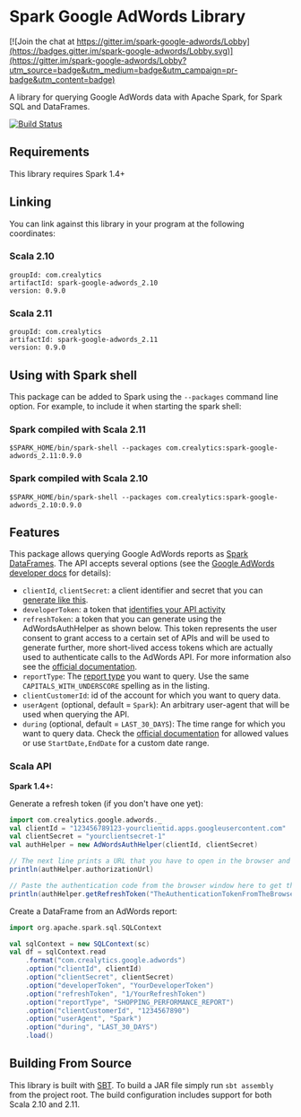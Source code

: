 # Spark Google AdWords Library

[![Join the chat at https://gitter.im/spark-google-adwords/Lobby](https://badges.gitter.im/spark-google-adwords/Lobby.svg)](https://gitter.im/spark-google-adwords/Lobby?utm_source=badge&utm_medium=badge&utm_campaign=pr-badge&utm_content=badge)

A library for querying Google AdWords data with Apache Spark, for Spark SQL and DataFrames.

[![Build Status](https://travis-ci.org/crealytics/spark-google-adwords.svg?branch=master)](https://travis-ci.org/crealytics/spark-google-adwords)

## Requirements

This library requires Spark 1.4+

## Linking
You can link against this library in your program at the following coordinates:

### Scala 2.10
```
groupId: com.crealytics
artifactId: spark-google-adwords_2.10
version: 0.9.0
```
### Scala 2.11
```
groupId: com.crealytics
artifactId: spark-google-adwords_2.11
version: 0.9.0
```

## Using with Spark shell
This package can be added to  Spark using the `--packages` command line option.  For example, to include it when starting the spark shell:

### Spark compiled with Scala 2.11
```
$SPARK_HOME/bin/spark-shell --packages com.crealytics:spark-google-adwords_2.11:0.9.0
```

### Spark compiled with Scala 2.10
```
$SPARK_HOME/bin/spark-shell --packages com.crealytics:spark-google-adwords_2.10:0.9.0
```

## Features
This package allows querying Google AdWords reports as [Spark DataFrames](https://spark.apache.org/docs/latest/sql-programming-guide.html).
The API accepts several options (see the [Google AdWords developer docs](https://developers.google.com/adwords/api/docs/guides/start) for details):
* `clientId`, `clientSecret`: a client identifier and secret that you can
  [generate like this](https://developers.google.com/adwords/api/docs/guides/authentication#create_a_client_identifier_and_client_secret).
* `developerToken`: a token that [identifies your API activity](https://developers.google.com/adwords/api/faq#15113)
* `refreshToken`: a token that you can generate using the AdWordsAuthHelper as shown below.
  This token represents the user consent to grant access to a certain set of APIs
  and will be used to generate further, more short-lived access tokens which are actually used to authenticate calls
  to the AdWords API.
  For more information also see the [official documentation](https://developers.google.com/adwords/api/docs/guides/authentication#configure_and_use_a_client_library).
* `reportType`: The [report type](https://developers.google.com/adwords/api/docs/appendix/reports#report-types) you want to query.
  Use the same `CAPITALS_WITH_UNDERSCORE` spelling as in the listing.
* `clientCustomerId`: id of the account for which you want to query data.
* `userAgent` (optional, default = `Spark`): An arbitrary user-agent that will be used when querying the API.
* `during` (optional, default = `LAST_30_DAYS`): The time range for which you want to query data.
  Check the [official documentation](https://developers.google.com/adwords/api/docs/guides/reporting#date-ranges) for allowed values
  or use `StartDate,EndDate` for a custom date range.

### Scala API
__Spark 1.4+:__

Generate a refresh token (if you don't have one yet):
```scala
import com.crealytics.google.adwords._
val clientId = "123456789123-yourclientid.apps.googleusercontent.com"
val clientSecret = "yourclientsecret-1"
val authHelper = new AdWordsAuthHelper(clientId, clientSecret)

// The next line prints a URL that you have to open in the browser and copy the displayed authentication code
println(authHelper.authorizationUrl)

// Paste the authentication code from the browser window here to get the refresh token
println(authHelper.getRefreshToken("TheAuthenticationTokenFromTheBrowser"))
```

Create a DataFrame from an AdWords report:
```scala
import org.apache.spark.sql.SQLContext

val sqlContext = new SQLContext(sc)
val df = sqlContext.read
    .format("com.crealytics.google.adwords")
    .option("clientId", clientId)
    .option("clientSecret", clientSecret)
    .option("developerToken", "YourDeveloperToken")
    .option("refreshToken", "1/YourRefreshToken")
    .option("reportType", "SHOPPING_PERFORMANCE_REPORT")
    .option("clientCustomerId", "1234567890")
    .option("userAgent", "Spark")
    .option("during", "LAST_30_DAYS")
    .load()
```

## Building From Source
This library is built with [SBT](http://www.scala-sbt.org/0.13/docs/Command-Line-Reference.html). To build a JAR file simply run `sbt assembly` from the project root. The build configuration includes support for both Scala 2.10 and 2.11.
